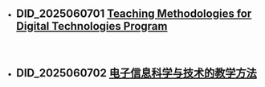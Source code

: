 
<br>

- ## DID_2025060701 [Teaching Methodologies for Digital Technologies Program](/docs/TeachingStyle_en)

<br>

- ## DID_2025060702 [电子信息科学与技术的教学方法](/docs/TeachingStyle_cn)
